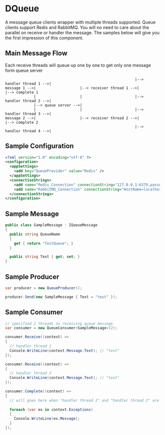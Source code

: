 # DQueue
A message queue clients wrapper with multiple threads supported. Queue clients support Redis and RabbitMQ. You will no need to care about the parallel on receive or handler the message. The samples below will give you the first impression of this component.

Main Message Flow
------------
Each receive threads will queue up one by one to get only one message form queue server
```text
                                                           |--> handler thread 1 -->|
message 1 -->|                    |--> receiver thread 1 -->|                        |--> complete 1
             |                    |                        |--> handler thread 2 -->|
             |--> queue server -->|
             |                    |                        |--> handler thread 3 -->|
message 2 -->|                    |--> receiver thread 2 -->|                        |--> complete 2
                                                           |--> handler thread 4 -->|
```

Sample Configuration
------------
```xml
<?xml version="1.0" encoding="utf-8" ?>
<configuration>
  <appSettings>
    <add key="QueueProvider" value="Redis" />
  </appSettings>
  <connectionStrings>
    <add name="Redis_Connection" connectionString="127.0.0.1:6379,password=,allowAdmin=true" />
    <add name="RabbitMQ_Connection" connectionString="HostName=localhost,UserName=rulee,Password=abc123" />
  </connectionStrings>
</configuration>
```

Sample Message
------------
```c#
public class SampleMessage : IQueueMessage
{
  public string QueueName
  {
    get { return "TestQueue"; }
  }

  public string Text { get; set; }
}
```

Sample Producer
------------
```c#
var producer = new QueueProducer();

producer.Send(new SampleMessage { Text = "test" });
```

Sample Consumer
------------
```c#
// specified 2 threads on receiving queue message
var consumer = new QueueConsumer<SampleMessage>(2);

consumer.Receive((context) =>
{
  // handler thread 1
  Console.WriteLine(context.Message.Text); // "test"
});

consumer.Receive((context) =>
{
  // handler thread 2
  Console.WriteLine(context.Message.Text); // "test"
});

consumer.Complete((context) =>
{
  // will goes here when "handler thread 1" and "handler thread 2" are done
  
  foreach (var ex in context.Exceptions)
  {
    Console.WriteLine(ex.Message);
  }
});
```

